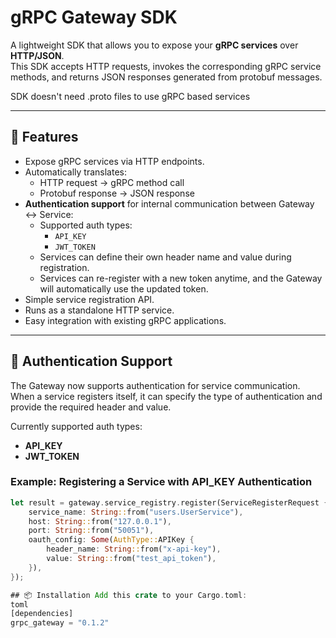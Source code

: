 # gRPC Gateway SDK

A lightweight SDK that allows you to expose your **gRPC services** over **HTTP/JSON**.  
This SDK accepts HTTP requests, invokes the corresponding gRPC service methods, and returns JSON responses generated from protobuf messages.

SDK doesn't need .proto files to use gRPC based services

---

## 🚀 Features
- Expose gRPC services via HTTP endpoints.
- Automatically translates:
  - HTTP request → gRPC method call
  - Protobuf response → JSON response
- **Authentication support** for internal communication between Gateway ↔ Service:
  - Supported auth types:
    - `API_KEY`
    - `JWT_TOKEN`
  - Services can define their own header name and value during registration.
  - Services can re-register with a new token anytime, and the Gateway will automatically use the updated token.
- Simple service registration API.
- Runs as a standalone HTTP service.
- Easy integration with existing gRPC applications.

---

## 🔑 Authentication Support

The Gateway now supports authentication for service communication.  
When a service registers itself, it can specify the type of authentication and provide the required header and value.

Currently supported auth types:
- **API_KEY**
- **JWT_TOKEN**

### Example: Registering a Service with API_KEY Authentication

```rust
let result = gateway.service_registry.register(ServiceRegisterRequest {
    service_name: String::from("users.UserService"),
    host: String::from("127.0.0.1"),
    port: String::from("50051"), 
    oauth_config: Some(AuthType::APIKey {
        header_name: String::from("x-api-key"),
        value: String::from("test_api_token"),
    }),
});

## 📦 Installation Add this crate to your Cargo.toml:
toml
[dependencies]
grpc_gateway = "0.1.2"

